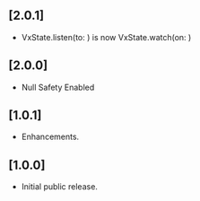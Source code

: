 ## [2.0.1]

- VxState.listen(to: ) is now VxState.watch(on: )

## [2.0.0]

- Null Safety Enabled

## [1.0.1]

- Enhancements.

## [1.0.0]

- Initial public release.
